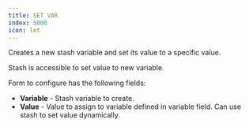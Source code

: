 ```yaml
---
title: SET VAR
index: 5000
icon: let
---
```


Creates a new stash variable and set its value to a specific value.

Stash is accessible to set value to new variable.

Form to configure has the following fields:

- **Variable** - Stash variable to create.
- **Value** - Value to assign to variable defined in variable field. Can use stash to set value dynamically.


